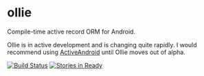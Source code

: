 ollie
=====

Compile-time active record ORM for Android.

Ollie is in active development and is changing quite rapidly. I would recommend using  [ActiveAndroid](https://github.com/pardom/ActiveAndroid) until Ollie moves out of alpha.

[![Build Status](https://travis-ci.org/pardom/ollie.svg?branch=master)](https://travis-ci.org/pardom/ollie)
[![Stories in Ready](https://badge.waffle.io/pardom/ollie.png)](http://waffle.io/pardom/ollie)  

